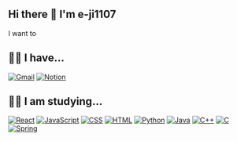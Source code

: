 ## Hi there 👋 I'm e-ji1107

I want to 

## 🧑‍💻 I have...
[![Gmail](https://img.shields.io/badge/-Gmail-D14836?style=flat&logo=gmail&logoColor=white)](mailto:diddmswl1107@gmail.com)
[![Notion](https://img.shields.io/badge/Notion-000000?style=flat&logo=notion&logoColor=white)](https://www.notion.so)

## 🧑‍💻 I am studying...
[![React](https://img.shields.io/badge/React-61DAFB?style=flat&logo=react&logoColor=black)](https://reactjs.org/)
[![JavaScript](https://img.shields.io/badge/JavaScript-F7DF1E?style=flat&logo=javascript&logoColor=black)](https://developer.mozilla.org/en-US/docs/Web/JavaScript)
[![CSS](https://img.shields.io/badge/CSS-1572B6?style=flat&logo=css3&logoColor=white)](https://www.w3.org/Style/CSS/)
[![HTML](https://img.shields.io/badge/HTML-E34F26?style=flat&logo=html5&logoColor=white)](https://developer.mozilla.org/en-US/docs/Web/HTML)
[![Python](https://img.shields.io/badge/Python-3776AB?style=flat&logo=python&logoColor=white)](https://www.python.org/)
[![Java](https://img.shields.io/badge/Java-007396?style=flat&logo=java&logoColor=white)](https://www.java.com/en/)
[![C++](https://img.shields.io/badge/C%2B%2B-00599C?style=flat&logo=c%2B%2B&logoColor=white)](https://isocpp.org/)
[![C](https://img.shields.io/badge/C-00599C?style=flat&logo=c&logoColor=white)](https://en.wikipedia.org/wiki/C_(programming_language))
[![Spring](https://img.shields.io/badge/Spring-6DB33F?style=flat&logo=spring&logoColor=white)](https://spring.io/)



